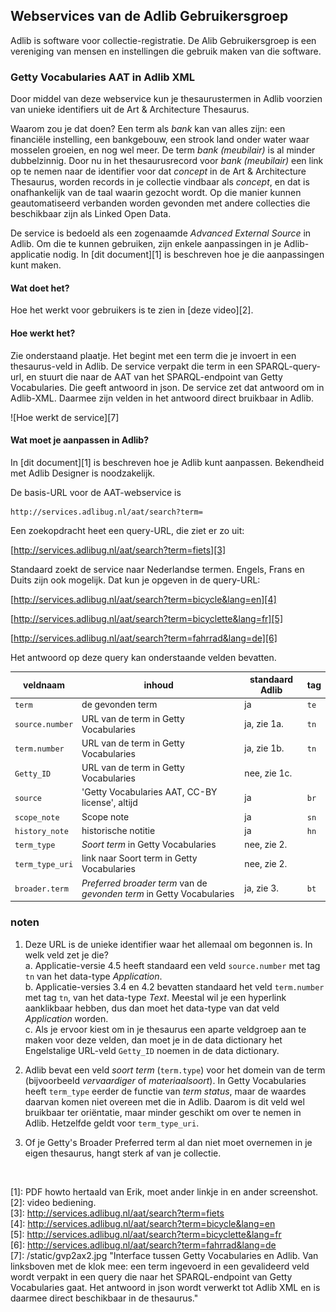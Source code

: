 ## Webservices van de Adlib Gebruikersgroep  

Adlib is software voor collectie-registratie. De Alib Gebruikersgroep is een vereniging van mensen en instellingen die gebruik maken van die software.  

### Getty Vocabularies AAT in Adlib XML  

Door middel van deze webservice kun je thesaurustermen in Adlib voorzien van unieke identifiers uit de Art & Architecture Thesaurus.  

Waarom zou je dat doen? Een term als _bank_ kan van alles zijn: een financiële instelling, een bankgebouw, een strook land onder water waar mosselen groeien, en nog wel meer. De term _bank (meubilair)_ is al minder dubbelzinnig. Door nu in het thesaurusrecord voor _bank (meubilair)_ een link op te nemen naar de identifier voor dat _concept_ in de Art &amp; Architecture Thesaurus, worden records in je collectie vindbaar als _concept_, en dat is onafhankelijk van de taal waarin gezocht wordt. Op die manier kunnen geautomatiseerd verbanden worden gevonden met andere collecties die beschikbaar zijn als Linked Open Data.  

De service is bedoeld als een zogenaamde _Advanced External Source_ in Adlib. Om die te kunnen gebruiken, zijn enkele aanpassingen in je Adlib-applicatie nodig. In [dit document][1] is beschreven hoe je die aanpassingen kunt maken.  

#### Wat doet het?  

Hoe het werkt voor gebruikers is te zien in [deze video][2].  

#### Hoe werkt het?  

Zie onderstaand plaatje. Het begint met een term die je invoert in een thesaurus-veld in Adlib. De service verpakt die term in een SPARQL-query-url, en stuurt die naar de AAT van het SPARQL-endpoint van Getty Vocabularies. Die geeft antwoord in json. De service zet dat antwoord om in Adlib-XML. Daarmee zijn velden in het antwoord direct bruikbaar in Adlib.  

![Hoe werkt de service][7]  

#### Wat moet je aanpassen in Adlib?  

In [dit document][1] is beschreven hoe je Adlib kunt aanpassen. Bekendheid met Adlib Designer is noodzakelijk.  

De basis-URL voor de AAT-webservice is  

    http://services.adlibug.nl/aat/search?term=  

Een zoekopdracht heet een query-URL, die ziet er zo uit:  

[http://services.adlibug.nl/aat/search?term=fiets][3]  

Standaard zoekt de service naar Nederlandse termen. Engels, Frans en Duits zijn ook mogelijk. Dat kun je opgeven in de query-URL:  

[http://services.adlibug.nl/aat/search?term=bicycle&lang=en][4]  
    
[http://services.adlibug.nl/aat/search?term=bicyclette&lang=fr][5]  
    
[http://services.adlibug.nl/aat/search?term=fahrrad&lang=de][6]  
    
Het antwoord op deze query kan onderstaande velden bevatten.  

|veldnaam       |inhoud|standaard Adlib|tag|
|---------------|------|---------------|---|
|`term`         |de gevonden term|ja|`te`|
|`source.number`|URL van de term in Getty Vocabularies|ja, zie 1a. |`tn`|
|`term.number`  |URL van de term in Getty Vocabularies|ja, zie 1b. |`tn`|
|`Getty_ID`     |URL van de term in Getty Vocabularies|nee, zie 1c. ||
|`source`       |'Getty Vocabularies AAT, CC-BY license', altijd|ja|`br`|
|`scope_note`   |Scope note|ja|`sn`|
|`history_note` |historische notitie|ja|`hn`|
|`term_type`    |_Soort term_ in Getty Vocabularies|nee, zie 2.||
|`term_type_uri`|link naar Soort term in Getty Vocabularies|nee, zie 2.||
|`broader.term` |_Preferred broader term_ van de _gevonden term_ in Getty Vocabularies|ja, zie 3.|`bt`|


### noten  
1.  Deze URL is de unieke identifier waar het allemaal om begonnen is. In welk veld zet je die?  
   a. Applicatie-versie 4.5 heeft standaard een veld `source.number` met tag `tn` van het data-type _Application_.  
   b. Applicatie-versies 3.4 en 4.2 bevatten standaard het veld `term.number` met tag `tn`, van het data-type _Text_. Meestal wil je een hyperlink aanklikbaar hebben, dus dan moet het data-type van dat veld _Application_ worden.  
   c. Als je ervoor kiest om in je thesaurus een aparte veldgroep aan te maken voor deze velden, dan moet je in de data dictionary het Engelstalige URL-veld `Getty_ID` noemen in de data dictionary.  
   
2. Adlib bevat een veld _soort term_ (`term.type`) voor het domein van de term (bijvoorbeeld _vervaardiger_ of _materiaalsoort_). In Getty Vocabularies heeft `term_type` eerder de functie van _term status_, maar de waardes daarvan komen niet overeen met die in Adlib. Daarom is dit veld wel bruikbaar ter oriëntatie, maar minder geschikt om over te nemen in Adlib. Hetzelfde geldt voor `term_type_uri`.  

3. Of je Getty's Broader Preferred term al dan niet moet overnemen in je eigen thesaurus, hangt sterk af van je collectie.  

<br>  


[1]: PDF howto hertaald van Erik, moet ander linkje in en ander screenshot.  
[2]: video bediening.  
[3]: http://services.adlibug.nl/aat/search?term=fiets  
[4]: http://services.adlibug.nl/aat/search?term=bicycle&lang=en  
[5]: http://services.adlibug.nl/aat/search?term=bicyclette&lang=fr  
[6]: http://services.adlibug.nl/aat/search?term=fahrrad&lang=de  
[7]: /static/gvp2ax2.jpg  "Interface tussen Getty Vocabularies en Adlib. Van linksboven met de klok mee: een term ingevoerd in een gevalideerd veld wordt verpakt in een query die naar het SPARQL-endpoint van Getty Vocabularies gaat. Het antwoord in json wordt verwerkt tot Adlib XML en is daarmee direct beschikbaar in de thesaurus."  